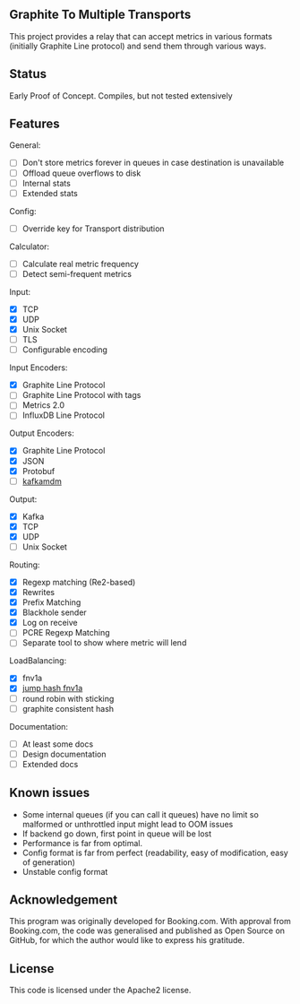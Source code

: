 Graphite To Multiple Transports
-----

This project provides a relay that can accept metrics in various formats (initially Graphite Line protocol) and send them through various ways.

Status
------

Early Proof of Concept. Compiles, but not tested extensively

Features
--------

General:
- [ ] Don't store metrics forever in queues in case destination is unavailable
- [ ] Offload queue overflows to disk
- [ ] Internal stats
- [ ] Extended stats

Config:
- [ ] Override key for Transport distribution

Calculator:
- [ ] Calculate real metric frequency
- [ ] Detect semi-frequent metrics

Input:
- [X] TCP
- [X] UDP
- [X] Unix Socket
- [ ] TLS
- [ ] Configurable encoding

Input Encoders:
- [X] Graphite Line Protocol
- [ ] Graphite Line Protocol with tags
- [ ] Metrics 2.0
- [ ] InfluxDB Line Protocol

Output Encoders:
- [X] Graphite Line Protocol
- [X] JSON
- [X] Protobuf
- [ ] [kafkamdm](https://github.com/raintank/schema)

Output:
- [X] Kafka
- [X] TCP
- [X] UDP
- [ ] Unix Socket

Routing:
- [X] Regexp matching (Re2-based)
- [X] Rewrites
- [X] Prefix Matching
- [X] Blackhole sender
- [X] Log on receive
- [ ] PCRE Regexp Matching
- [ ] Separate tool to show where metric will lend

LoadBalancing:
- [X] fnv1a
- [X] [jump hash fnv1a](https://arxiv.org/abs/1406.2294)
- [ ] round robin with sticking
- [ ] graphite consistent hash

Documentation:
- [ ] At least some docs
- [ ] Design documentation
- [ ] Extended docs

Known issues
------------

- Some internal queues (if you can call it queues) have no limit so malformed or unthrottled input might lead to OOM issues
- If backend go down, first point in queue will be lost
- Performance is far from optimal.
- Config format is far from perfect (readability, easy of modification, easy of generation)
- Unstable config format

Acknowledgement
---------------

This program was originally developed for Booking.com. With approval from Booking.com, the code was generalised and published as Open Source on GitHub, for which the author would like to express his gratitude.

License
-------

This code is licensed under the Apache2 license.
